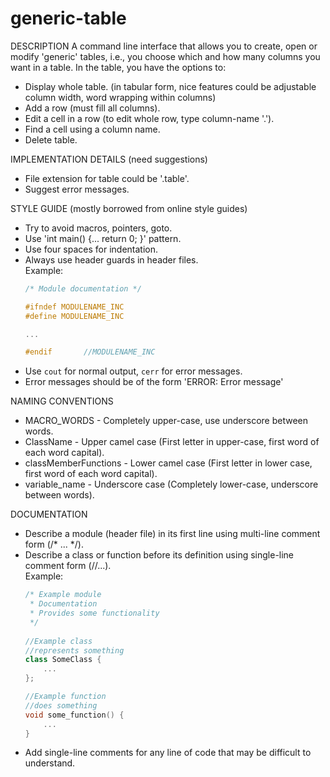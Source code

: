 # generic-table
DESCRIPTION
A command line interface that allows you to create, open or modify 'generic' tables,
i.e., you choose which and how many columns you want in a table. In the table, you have
the options to:
- Display whole table.
   (in tabular form, nice features could be adjustable column width, word wrapping within columns)
- Add a row (must fill all columns).
- Edit a cell in a row (to edit whole row, type column-name '.').
- Find a cell using a column name.
- Delete table.

IMPLEMENTATION DETAILS (need suggestions)
- File extension for table could be '.table'.
- Suggest error messages.

STYLE GUIDE (mostly borrowed from online style guides)
- Try to avoid macros, pointers, goto.
- Use 'int main() {... return 0; }' pattern.
- Use four spaces for indentation.
- Always use header guards in header files. <br />
   Example:
   ```c++
   /* Module documentation */
   
   #ifndef MODULENAME_INC
   #define MODULENAME_INC
   
   ...
   
   #endif       //MODULENAME_INC
   ```
- Use `cout` for normal output, `cerr` for error messages.
- Error messages should be of the form 'ERROR: Error message'

NAMING CONVENTIONS
- MACRO_WORDS - Completely upper-case, use underscore between words.
- ClassName - Upper camel case (First letter in upper-case, first word of each word capital).
- classMemberFunctions - Lower camel case (First letter in lower case, first word of each word capital).
- variable_name - Underscore case (Completely lower-case, underscore between words).

DOCUMENTATION
- Describe a module (header file) in its first line using multi-line comment form (/* ... */).
- Describe a class or function before its definition using single-line comment form (//...). <br />
   Example:
   ```c++
   /* Example module
    * Documentation
    * Provides some functionality
    */
    
   //Example class
   //represents something
   class SomeClass {
       ...
   };
   
   //Example function
   //does something
   void some_function() {
       ...
   }
   ```
- Add single-line comments for any line of code that may be difficult to understand.
